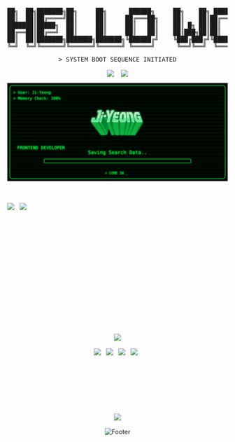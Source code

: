 
<!-- 1. 제목 ASCII -->
<pre align="center">
██╗  ██╗███████╗██╗     ██╗      ██████╗     ██╗    ██╗ ██████╗ ██████╗ ██╗     ██████╗ 
██║  ██║██╔════╝██║     ██║     ██╔═══██╗    ██║    ██║██╔═══██╗██╔══██╗██║     ██╔══██╗
███████║█████╗  ██║     ██║     ██║   ██║    ██║ █╗ ██║██║   ██║██████╔╝██║     ██║  ██║
██╔══██║██╔══╝  ██║     ██║     ██║   ██║    ██║███╗██║██║   ██║██╔══██╗██║     ██║  ██║
██║  ██║███████╗███████╗███████╗╚██████╔╝    ╚███╔███╔╝╚██████╔╝██║  ██║███████╗██████╔╝
╚═╝  ╚═╝╚══════╝╚══════╝╚══════╝ ╚═════╝      ╚══╝╚══╝  ╚═════╝ ╚═╝  ╚═╝╚══════╝╚═════╝ 
</pre>

<pre align="center">
> SYSTEM BOOT SEQUENCE INITIATED
</pre>

<!-- 2. 로딩 -->
<div align="center">
  <img src="https://upload.wikimedia.org/wikipedia/commons/d/de/Ajax-loader.gif" height="55" valign="middle"/>
  &nbsp;&nbsp;
  <img src="https://readme-typing-svg.demolab.com?font=Silkscreen&size=35&duration=50&pause=450&color=00FF41&vCenter=true&width=250&height=80&lines=LOADING.........;L0ADING.........;LOAD1NG.........;LOADING.._......;L0AD1NG.........;LOADING........." valign="middle"/>
</div>


<p align="center">
  <img src="./profile.svg" width="1200"/>
</p>


<br/>

<p>
  <img src="https://cdn.jsdelivr.net/gh/twitter/twemoji@14.0.2/assets/72x72/1f5b1.png" height="35" valign="middle"/>
  &nbsp;
  <img src="https://readme-typing-svg.demolab.com?font=Silkscreen&size=35&duration=120&pause=800&color=00FF41&vCenter=true&width=180&height=60&lines=PROJECT;PROJECT" valign="middle"/>
</p>



<br/><br/><br/><br/><br/><br/><br/><br/><br/><br/><br/><br/><br/><br/><br/>



<p align="center">
  <img src="https://readme-typing-svg.demolab.com?font=Silkscreen&size=35&duration=130&pause=700&color=00FF41&center=true&vCenter=true&width=520&height=60&lines=%5BTECH+STACK%5D;%3CTECH_STACK%2F%3E;%7B+TECH_STACK+%7D" />
</p>


<p align="center">
     <img src="https://img.shields.io/badge/react-61DAFB?style=plastic-square&logo=react&logoColor=black">  &nbsp
  <img src="https://img.shields.io/badge/Next.js-000000?style=plastic-square&logo=Next.js&logoColor=white"> &nbsp
<img src="https://img.shields.io/badge/JavaScript-F7DF1E?style=plastic-square&logo=JavaScript&logoColor=white"/> &nbsp
<img src="https://img.shields.io/badge/Typescript-3178C6?style=plastic-square&logo=typescript&logoColor=white"/> &nbsp 
</p>



<br/><br/><br/><br/><br/><br/>



<div align="center">
  
<p align="center">
  <img src="https://readme-typing-svg.demolab.com?font=Silkscreen&size=25&duration=80&pause=900&color=00FF41&center=true&vCenter=true&width=460&height=40&lines=%3E+SHUTDOWN+SEQUENCE+COMPLETE;%3E+SEE+YOU+NEXT+DEPLOY" />
</p>


![Footer](https://capsule-render.vercel.app/api?type=waving&color=0:076C44,50:20C997,100:C1FBA4&height=150&section=footer)


</div>


